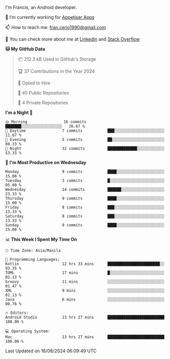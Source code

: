 
I'm Francis, an Android developer.

🔭 I’m currently working for [Appetiser Apps](http://appetiser.com.au)

📫 How to reach me: fran.cerio1990@gmail.com

👀 You can check more about me at [Linkedin](https://www.linkedin.com/in/francerio/) and [Stack Overflow](https://stackoverflow.com/users/1614267/fran-ceriu)



<!--START_SECTION:waka-->
**🐱 My GitHub Data** 

> 📦 212.3 kB Used in GitHub's Storage 
 > 
> 🏆 37 Contributions in the Year 2024
 > 
> 💼 Opted to Hire
 > 
> 📜 45 Public Repositories 
 > 
> 🔑 4 Private Repositories 
 > 
**I'm a Night 🦉** 

```text
🌞 Morning                16 commits          ███████░░░░░░░░░░░░░░░░░░   26.67 % 
🌆 Daytime                7 commits           ███░░░░░░░░░░░░░░░░░░░░░░   11.67 % 
🌃 Evening                5 commits           ██░░░░░░░░░░░░░░░░░░░░░░░   08.33 % 
🌙 Night                  32 commits          █████████████░░░░░░░░░░░░   53.33 % 
```
📅 **I'm Most Productive on Wednesday** 

```text
Monday                   9 commits           ████░░░░░░░░░░░░░░░░░░░░░   15.00 % 
Tuesday                  3 commits           █░░░░░░░░░░░░░░░░░░░░░░░░   05.00 % 
Wednesday                14 commits          ██████░░░░░░░░░░░░░░░░░░░   23.33 % 
Thursday                 9 commits           ████░░░░░░░░░░░░░░░░░░░░░   15.00 % 
Friday                   8 commits           ███░░░░░░░░░░░░░░░░░░░░░░   13.33 % 
Saturday                 8 commits           ███░░░░░░░░░░░░░░░░░░░░░░   13.33 % 
Sunday                   9 commits           ████░░░░░░░░░░░░░░░░░░░░░   15.00 % 
```


📊 **This Week I Spent My Time On** 

```text
🕑︎ Time Zone: Asia/Manila

💬 Programming Languages: 
Kotlin                   12 hrs 33 mins      ███████████████████████░░   93.35 % 
TOML                     17 mins             █░░░░░░░░░░░░░░░░░░░░░░░░   02.13 % 
Groovy                   11 mins             ░░░░░░░░░░░░░░░░░░░░░░░░░   01.47 % 
XML                      9 mins              ░░░░░░░░░░░░░░░░░░░░░░░░░   01.13 % 
Java                     6 mins              ░░░░░░░░░░░░░░░░░░░░░░░░░   00.76 % 

🔥 Editors: 
Android Studio           13 hrs 27 mins      █████████████████████████   100.00 % 

💻 Operating System: 
Mac                      13 hrs 27 mins      █████████████████████████   100.00 % 
```


 Last Updated on 16/08/2024 06:09:49 UTC
<!--END_SECTION:waka-->
